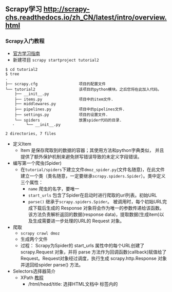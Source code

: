 Scrapy学习 
http://scrapy-chs.readthedocs.io/zh_CN/latest/intro/overview.html
------------

### Scrapy入门教程
- [官方学习指南](https://wiki.python.org/moin/BeginnersGuide)
- 新建项目 `scrapy startproject tutorial2`
```
$ cd tutorial2
$ tree
.
├── scrapy.cfg                  项目的配置文件
└── tutorial2                   该项目的python模块。之后您将在此加入代码。
    ├── __init__.py
    ├── items.py                项目中的item文件.
    ├── middlewares.py
    ├── pipelines.py            项目中的pipelines文件.
    ├── settings.py             项目的设置文件.
    └── spiders                 放置spider代码的目录.
   ·     └── __init__.py

2 directories, 7 files
```
- 定义Item
    + Item 是保存爬取到的数据的容器；其使用方法和python字典类似， 并且提供了额外保护机制来避免拼写错误导致的未定义字段错误。
- 编写第一个爬虫(Spider)
    + 在`tutorial/spiders`下建立文件`dmoz_spider.py`(文件名随意)，在此文件建立一个类（类名随意，一定要继承`scrapy.spiders.Spider`）。类中定义三个属性：
        * `name` 爬虫的名字，要唯一
        * `start_urls` 包含了Spider在启动时进行爬取的url列表。初始URL
        * `parse()` 继承于`scrapy.spiders.Spider`。 被调用时，每个初始URL完成下载后生成的 Response 对象将会作为唯一的参数传递给该函数。 该方法负责解析返回的数据(response data)，提取数据(生成item)以及生成需要进一步处理的URL的 Request 对象。
- 爬取 
    + `scrapy crawl dmoz`
    + 生成两个文件
    + 过程： Scrapy为Spider的 start_urls 属性中的每个URL创建了 scrapy.Request 对象，并将 parse 方法作为回调函数(callback)赋值给了Request。Request对象经过调度，执行生成 scrapy.http.Response 对象并送回给spider parse() 方法。
- Selectors选择器简介
    + XPath [教程](http://www.w3school.com.cn/xpath/index.asp)
        * /html/head/title: 选择HTML文档中 <head> 标签内的 <title> 元素
        * /html/head/title/text(): 选择上面提到的 <title> 元素的文字
        * //td: 选择所有的 <td> 元素
        * //div[@class="mine"]: 选择所有具有 class="mine" 属性的 div 元素
    + Selector四个基本的方法
        * xpath(): 传入xpath表达式，返回该表达式所对应的所有节点的selector list列表 。
        * css(): 传入CSS表达式，返回该表达式所对应的所有节点的selector list列表.
        * extract(): 序列化该节点为unicode字符串并返回list。
        * re(): 根据传入的正则表达式对数据进行提取，返回unicode字符串list列表。
    + 在Shell中尝试Selector选择器
        * `scrapy shell "http://www.dmoz.org/Computers/Programming/Languages/Python/Books/"`  直接进入IPython
        * 得到一些本地变量
            - `response`  `response.body` `response.headers`
            - `sel`
                + sel.xpath('//title')
                + sel.xpath('//title').extract()
                + sel.xpath('//title/text()').extract()
                + sel.xpath('//title/text()').re('(\w+):')
                + sel.xpath('//ul/li/a/text()').extract()
                + sel.xpath('//ul/li/a/@href').extract()
        + 提取数据
            * firebug
        + 使用item
- 保存数据 `scrapy crawl dmoz -o items.json`

### 命令行工具
- 在命令行直接`scrapy`会看见，可用命令，在项目目录外和内可用命令是不同的。
- 全局命令
    + startproject
    + setting 
    + runspider
    + shell
    + fetch
    + view
    + version
- 项目(Project-only)命令
    + crawl
    + check
    + list
    + edit
    + parse
    + genspider
    + deploy
    + bench
- 帮助 `scrapy <command> -h` `scrapy  -h`
- `startproject`   `scrapy startproject <project_name>`
- `genspider`   `scrapy genspider [-t template] <name> <domain>`
    + `scrapy genspider -l`  查看有哪些模板
        ```
        $ scrapy genspider -l
        Available templates:
          basic
          crawl
          csvfeed
          xmlfeed
        ```
    + `scrapy genspider -d crawl`  查看具体模板的代码
    + `scrapy genspider -t basic example example.com`  在当前项目中创建一个name为**example**，start_urls是http://example.com/的爬虫（也就是在spiders/目录下建立一个文件）
- `crawl`   `scrapy crawl <spider>`
- `check`   `scrapy check [-l] <spider>`
- `list`    `scrapy list`  列出项目中可用的爬虫
- `edit`    `scrapy edit <spider>` 快捷编辑爬虫
- `fetch`   `scrapy fetch <url>`  使用Scrapy下载器(downloader)下载给定的URL，并将获取到的内容送到标准输出。
    + `scrapy fetch --headers --nolog http://www.baidu.com`
- `view`    `scrapy view <url>`  爬去页面并在浏览器中显示
- `shell`   `scrapy shell <url>` 
- `parse`   `scrapy parse <url> [options]`    ???
- `settings`  `scrapy settings [options]`   
    + `scrapy settings --get BOT_NAME`  获得项目对应的设置值
- `runspider`   `scrapy runspider <spider_file.py>`  在未创建项目的情况下，运行一个编写在Python文件中的spider。  ???
- 自定义项目命令  ???


### Items
- 爬取的主要目标就是从非结构性的数据源提取结构性数据
- Item的API与dictAPI类似
```
class Product(scrapy.item.Item):
    name = scrapy.Field()
    price = scrapy.Field()
product = Product(name='Desktop PC', price=1000)
product['name']
product.get('name')
product.get('names', 'no set')
'name' in product
product.keys()
product.items()
product2 = Product(product)                             # 复制
dict(product)                                           # 根据item创建字典(dict)
Product({'name': 'Laptop PC', 'price': 1500})           # 根据字典(dict)创建item    
product.fields                    # 相对于字典，Item唯一额外添加的属性。                      
```
- 扩展Item
```
class DiscountedProduct(Product):
    discount_percent = scrapy.Field(serializer=str)
    discount_expiration_date = scrapy.Field()
class SpecificProduct(Product):
    name = scrapy.Field(Product.fields['name'], serializer=my_serializer)
```

### Spiders
- Spider类定义了如何爬取某个(或某些)网站。包括了爬取的动作(例如:是否跟进链接)以及如何从网页的内容中提取结构化数据(爬取item)。 换句话说，Spider就是您定义爬取的动作及分析某个网页(或者是有些网页)的地方。
- Spider爬取的循环的过程：
    1. 以初始的URL初始化Request，并设置回调函数。 当该request下载完毕并返回时，将生成response，并作为参数传给该回调函数。 spider中初始的request是通过调用 start_requests() 来获取的。 start_requests() 读取 start_urls 中的URL， 并以 parse 为回调函数生成 Request 。
    2. 在回调函数内分析返回的(网页)内容，返回 Item 对象或者 Request 或者一个包括二者的可迭代容器。 返回的Request对象之后会经过Scrapy处理，下载相应的内容，并调用设置的callback函数(函数可相同)。
    3. 在回调函数内，您可以使用 选择器(Selectors) (您也可以使用BeautifulSoup, lxml 或者您想用的任何解析器) 来分析网页内容，并根据分析的数据生成item。
    4. 最后，由spider返回的item将被存到数据库(由某些 Item Pipeline 处理)或使用 Feed exports 存入到文件中。
- Spider参数
    + `-a`   `scrapy crawl myspider -a category=electronics` 在Spider构造器中获取参数：
    ```
    import scrapy

    class MySpider(Spider):
        name = 'myspider'

        def __init__(self, category=None, *args, **kwargs):
            super(MySpider, self).__init__(*args, **kwargs)
            self.start_urls = ['http://www.example.com/categories/%s' % category]
            # ...
    ```

    + 通过[scrapyd](http://scrapyd.readthedocs.io/en/stable/)获得

- 内置Spider参考手册
    + Scrapy提供多种方便的通用spider供您继承使用。都在`scrapy.spiders`下.
    + `Spider`  `scrapy.spiders.Spider` / `scrapy.Spider`   基础spider，每个其他的spider必须继承自该类(包括Scrapy自带的其他spider以及您自己编写的spider)。
    + `CrawlSpider`  `scrapy.spiders.CrawlSpider`  爬取一般网站常用的spider。其定义了一些规则(rule)来提供跟进link的方便的机制。 
        * `rules`  `scrapy.spiders.Rule`的list
        * `parse_start_url(response)`

    + `XMLFeedSpider`  `scrapy.spiders.XMLFeedSpider`
    + `CSVFeedSpider`   `scrapy.contrib.spiders.CSVFeedSpider`  除了其按行遍历而不是节点之外其他和XMLFeedSpider十分类似。 而其在每次迭代时调用的是 parse_row()
    + `SitemapSpider`  `scrapy.spiders.SitemapSpider`  通过 Sitemaps 来发现爬取的URL。其支持嵌套的sitemap，并能从 robots.txt 中获取sitemap的url。
    




### 选择器(Selectors)
- 通过特定的 XPath 或者 CSS 表达式来“选择” HTML文件中的某个部分。
- Scrapy选择器构建于 lxml 库之上，这意味着它们在速度和解析准确性上非常相似。

- 使用选择器(selectors)
    + 构造选择器(selectors)
        * 以文字构造
        ```
        body = '<html><body><span>good</span></body></html>'
        Selector(text=body).xpath('//span/text()').extract()
        ```
        * 以response构造
        * 为了方便起见，response对象以 .selector 属性提供了一个selector
    + 使用选择器(selectors)

### Item Loaders
-  Items 提供保存抓取数据的 容器 ， 而 Item Loaders提供的是 填充 容器的机制。

### Scrapy终端(Scrapy shell)

### Item Pipeline

### Feed exports

### Link Extractors
- Link Extractors 是用于从网页(scrapy.http.Response )中抽取会被follow的链接的对象。

### Logging

### 数据收集(Stats Collection)

### 发送email

### Telnet终端(Telnet Console)

scrapy使用记录
-----------
- 新建爬虫 `scrapy startproject spidername` 
`scrapy crawl mininova -o scraped_data.json`  中mininova是由name定义
